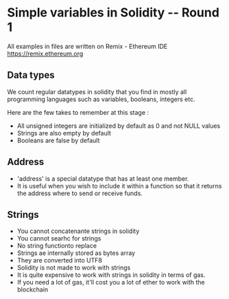 # Simple variables in Solidity -- Round 1 

All examples in files are written on Remix - Ethereum IDE https://remix.ethereum.org

## Data types

We count regular datatypes in solidity that you find in mostly all programming languages such as variables, booleans, integers etc. 

Here are the few takes to remember at this stage : 

* All unsigned integers are initialized by default as 0 and not NULL values 
* Strings are also empty by default 
* Booleans are false by default

## Address 

* 'address' is a special datatype that has at least one member. 
* It is useful when you wish to include it within a function so that it returns the address where to send or receive funds. 



## Strings 

* You cannot concatenante strings in solidity 
* You cannot searhc for strings 
* No string functionto replace 
* Strings ae internally stored as bytes array 
* They are converted into UTF8 
* Solidity is not made to work with strings 
* It is quite expensive to work with strings in solidity in terms of gas. 
* If you need a lot of gas, it'll cost you a lot of ether to work with the blockchain 
